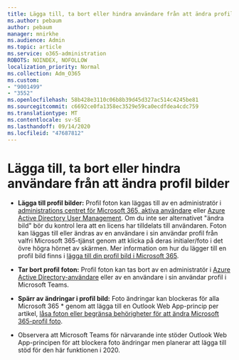 ```yaml
---
title: Lägga till, ta bort eller hindra användare från att ändra profil bilder
ms.author: pebaum
author: pebaum
manager: mnirkhe
ms.audience: Admin
ms.topic: article
ms.service: o365-administration
ROBOTS: NOINDEX, NOFOLLOW
localization_priority: Normal
ms.collection: Adm_O365
ms.custom:
- "9001499"
- "3552"
ms.openlocfilehash: 58b428e3110c06b8b39d45d327ac514c4245be81
ms.sourcegitcommit: c6692ce0fa1358ec3529e59ca0ecdfdea4cdc759
ms.translationtype: MT
ms.contentlocale: sv-SE
ms.lasthandoff: 09/14/2020
ms.locfileid: "47687812"
---
```

# <a name="add-remove-or-prevent-users-from-changing-profile-photos"></a>Lägga till, ta bort eller hindra användare från att ändra profil bilder

- **Lägga till profil bilder:** Profil foton kan läggas till av en administratör i [administrations centret för Microsoft 365, aktiva användare](https://admin.microsoft.com/Adminportal/Home?source=applauncher#/users) eller  [Azure Active Directory User Management](https://portal.azure.com/#blade/Microsoft_AAD_IAM/UsersManagementMenuBlade/AllUsers).  Om du inte ser alternativet "ändra bild" bör du kontrol lera att en licens har tilldelats till användaren. Foton kan läggas till eller ändras av en användare i sin användar profil från valfri Microsoft 365-tjänst genom att klicka på deras initialer/foto i det övre högra hörnet av skärmen. Mer information om hur du lägger till en profil bild finns i [lägga till din profil bild i Microsoft 365](https://support.office.com/article/add-your-profile-photo-to-office-365-2eaf93fd-b3f1-43b9-9cdc-bdcd548435b7).

- **Tar bort profil foton:** Profil foton kan tas bort av en administratör i [Azure Active Directory-användare](https://portal.azure.com/#blade/Microsoft_AAD_IAM/UsersManagementMenuBlade/AllUsers) eller av en användare i sin användar profil i Microsoft Teams.

- **Spärr av ändringar i profil bild:** Foto ändringar kan blockeras för alla Microsoft 365 * genom att lägga till en Outlook Web App-princip per artikel, [låsa foton eller begränsa behörigheter för att ändra Microsoft 365-profil foto](https://answers.microsoft.com/msoffice/forum/msoffice_o365admin-mso_manage/locking-photos-or-restricting-permissions-to/1d19ae4f-de5d-4c3d-a0ad-4b8b8ac32e3d).

* Observera att Microsoft Teams för närvarande inte stöder Outlook Web App-principen för att blockera foto ändringar men planerar att lägga till stöd för den här funktionen i 2020.
